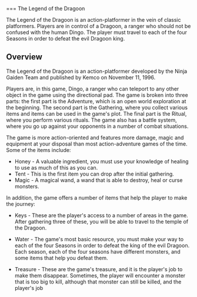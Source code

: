 
===
The Legend of the Dragoon

The Legend of the Dragoon is an action-platformer in the vein of classic platformers. Players are in control of a Dragoon, a ranger who should not be confused with the human Dingo. The player must travel to each of the four Seasons in order to defeat the evil Dragoon king.

## Overview

The Legend of the Dragoon is an action-platformer developed by the Ninja Gaiden Team and published by Kemco on November 11, 1996.

Players are, in this game, Dingo, a ranger who can teleport to any other object in the game using the directional pad. The game is broken into three parts: the first part is the Adventure, which is an open world exploration at the beginning. The second part is the Gathering, where you collect various items and items can be used in the game's plot. The final part is the Ritual, where you perform various rituals. The game also has a battle system, where you go up against your opponents in a number of combat situations.

The game is more action-oriented and features more damage, magic and equipment at your disposal than most action-adventure games of the time. Some of the items include:

*   Honey - A valuable ingredient, you must use your knowledge of healing to use as much of this as you can.
*   Tent - This is the first item you can drop after the initial gathering.
*   Magic - A magical wand, a wand that is able to destroy, heal or curse monsters.

In addition, the game offers a number of items that help the player to make the journey:

*   Keys - These are the player's access to a number of areas in the game. After gathering three of these, you will be able to travel to the temple of the Dragoon.

*   Water - The game's most basic resource, you must make your way to each of the four Seasons in order to defeat the king of the evil Dragoon. Each season, each of the four seasons have different monsters, and some items that help you defeat them.

*   Treasure - These are the game's treasure, and it is the player's job to make them disappear. Sometimes, the player will encounter a monster that is too big to kill, although that monster can still be killed, and the player's job
